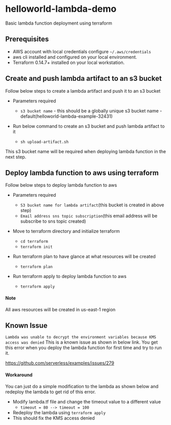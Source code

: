 # helloworld-lambda-demo
Basic lambda function deployment using terraform

## Prerequisites

- AWS account with local credentials configure `~/.aws/credentials`
- aws cli installed and configured on your local environment.
- Terraform 0.14.7+ installed on your local workstation.

## Create and push lambda artifact to an s3 bucket

Follow below steps to create a lambda artifact and push it to an s3 bucket

- Parameters required
  - `s3 bucket name` - this should be a globally unique s3 bucket name - default(helloworld-lambda-example-32431)

- Run below command to create an s3 bucket and push lambda artifact to it
  - `sh upload-artifact.sh`

This s3 bucket name will be required when deploying lambda function in the next step.


## Deploy lambda function to aws using terraform

Follow below steps to deploy lambda function to aws

- Parameters required
  - `S3 bucket name for lambda artifact`(this bucket is created in above step)
  - `Email address sns topic subscription`(this email address will be subscribe to sns topic created)

- Move to terraform directory and initialize terraform
  - `cd terraform`
  - `terraform init`
- Run terraform plan to have glance at what resources will be created
  - `terraform plan`
- Run terraform apply to deploy lambda function to aws
  - `terraform apply`


#### Note
All aws resources will be created in us-east-1 region


## Known Issue

`Lambda was unable to decrypt the environment variables because KMS access was denied`
This is a known issue as shown in below link. You get this error when you deploy the lambda function for first time and try to run it.

https://github.com/serverless/examples/issues/279

#### Workaround

You can just do a simple modification to the lambda as shown below and redeploy the lambda to get rid of this error.

 - Modify lambda.tf file and change the timeout value to a different value
   - `timeout = 80 --> timeout = 100`
 - Redeploy the lambda using `terraform apply`
 - This should fix the KMS access denied
